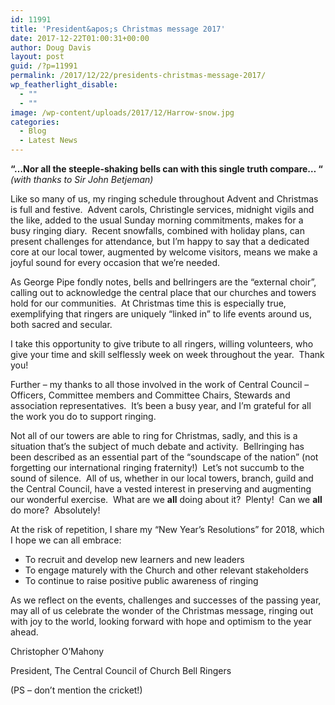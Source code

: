 ```yaml
---
id: 11991
title: 'President&apos;s Christmas message 2017'
date: 2017-12-22T01:00:31+00:00
author: Doug Davis
layout: post
guid: /?p=11991
permalink: /2017/12/22/presidents-christmas-message-2017/
wp_featherlight_disable:
  - ""
  - ""
image: /wp-content/uploads/2017/12/Harrow-snow.jpg
categories:
  - Blog
  - Latest News
---
```

**“…Nor all the steeple-shaking bells can with this single truth compare… “** _(with thanks to Sir John Betjeman)_

Like so many of us, my ringing schedule throughout Advent and Christmas is full and festive.  Advent carols, Christingle services, midnight vigils and the like, added to the usual Sunday morning commitments, makes for a busy ringing diary.  Recent snowfalls, combined with holiday plans, can present challenges for attendance, but I’m happy to say that a dedicated core at our local tower, augmented by welcome visitors, means we make a joyful sound for every occasion that we’re needed.

As George Pipe fondly notes, bells and bellringers are the “external choir”, calling out to acknowledge the central place that our churches and towers hold for our communities.  At Christmas time this is especially true, exemplifying that ringers are uniquely “linked in” to life events around us, both sacred and secular.

I take this opportunity to give tribute to all ringers, willing volunteers, who give your time and skill selflessly week on week throughout the year.  Thank you!

Further – my thanks to all those involved in the work of Central Council – Officers, Committee members and Committee Chairs, Stewards and association representatives.  It’s been a busy year, and I’m grateful for all the work you do to support ringing.

Not all of our towers are able to ring for Christmas, sadly, and this is a situation that’s the subject of much debate and activity.  Bellringing has been described as an essential part of the “soundscape of the nation” (not forgetting our international ringing fraternity!)  Let’s not succumb to the sound of silence.  All of us, whether in our local towers, branch, guild and the Central Council, have a vested interest in preserving and augmenting our wonderful exercise.  What are we **all** doing about it?  Plenty!  Can we **all** do more?  Absolutely!

At the risk of repetition, I share my “New Year’s Resolutions” for 2018, which I hope we can all embrace:

  * To recruit and develop new learners and new leaders
  * To engage maturely with the Church and other relevant stakeholders
  * To continue to raise positive public awareness of ringing

As we reflect on the events, challenges and successes of the passing year, may all of us celebrate the wonder of the Christmas message, ringing out with joy to the world, looking forward with hope and optimism to the year ahead.

Christopher O’Mahony

President, The Central Council of Church Bell Ringers

(PS – don’t mention the cricket!)
